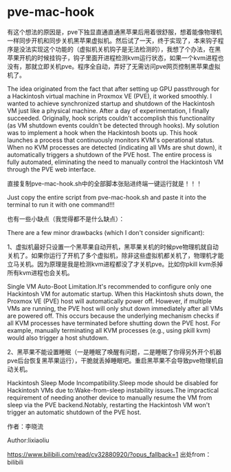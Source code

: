 # pve-mac-hook

有这个想法的原因是，pve下独显直通直通黑苹果后用着很舒服，想着能像物理机一样同步开机和同步关机黑苹果虚拟机。然后试了一天，终于实现了，本来钩子程序是没法实现这个功能的（虚拟机关机钩子是无法检测的），我想了个办法，在黑苹果开机的时候挂钩子，钩子里面开进程检测kvm运行状态，如果一个kvm进程也没有，那就立即关机pve。程序全自动，弄好了无需访问pve网页控制黑苹果虚拟机了。

The idea originated from the fact that after setting up GPU passthrough for a Hackintosh virtual machine in Proxmox VE (PVE), it worked smoothly. I wanted to achieve synchronized startup and shutdown of the Hackintosh VM just like a physical machine. After a day of experimentation, I finally succeeded. Originally, hook scripts couldn't accomplish this functionality (as VM shutdown events couldn't be detected through hooks). My solution was to implement a hook when the Hackintosh boots up. This hook launches a process that continuously monitors KVM's operational status. When no KVM processes are detected (indicating all VMs are shut down), it automatically triggers a shutdown of the PVE host. The entire process is fully automated, eliminating the need to manually control the Hackintosh VM through the PVE web interface.

直接复制pve-mac-hook.sh中的全部脚本张贴进终端一键运行就是！！！

Just copy the entire script from pve-mac-hook.sh and paste it into the terminal to run it with one command!!!

也有一些小缺点（我觉得都不是什么缺点）：

There are a few minor drawbacks (which I don't consider significant):

1、虚拟机最好只设置一个黑苹果自动开机，黑苹果关机的时候pve物理机就自动关机了。如果你运行了开机了多个虚拟机，除非这些虚拟机都关机了，物理机才能立马关机。因为原理是我是检测kvm进程都没了才关机pve。比如你pkill kvm杀掉所有kvm进程也会关机。

Single VM Auto-Boot Limitation.It's recommended to configure only one Hackintosh VM for automatic startup. When this Hackintosh shuts down, the Proxmox VE (PVE) host will automatically power off. However, if multiple VMs are running, the PVE host will only shut down immediately after all VMs are powered off. This occurs because the underlying mechanism checks if all KVM processes have terminated before shutting down the PVE host. For example, manually terminating all KVM processes (e.g., using pkill kvm) would also trigger a host shutdown.

2、黑苹果不能设置睡眠（一是睡眠了唤醒有问题，二是睡眠了你得另外开个机器pve后台恢复黑苹果运行），干脆就丢掉睡眠吧。重启黑苹果不会导致pve物理机自动关机。 

Hackintosh Sleep Mode Incompatibility.Sleep mode should be disabled for Hackintosh VMs due to:Wake-from-sleep instability issues.The impractical requirement of needing another device to manually resume the VM from sleep via the PVE backend.Notably, restarting the Hackintosh VM won't trigger an automatic shutdown of the PVE host.

作者：李晓流 

Author:lixiaoliu

https://www.bilibili.com/read/cv32880920/?opus_fallback=1 出处from：bilibili
